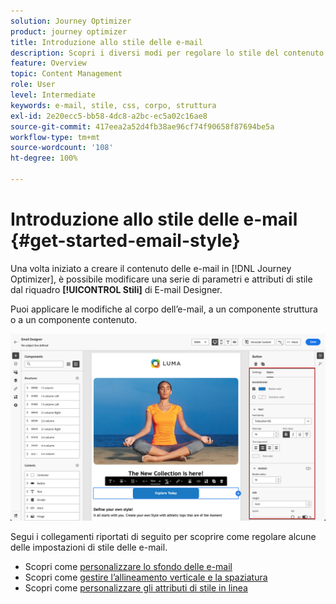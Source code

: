 ```yaml
---
solution: Journey Optimizer
product: journey optimizer
title: Introduzione allo stile delle e-mail
description: Scopri i diversi modi per regolare lo stile del contenuto delle e-mail
feature: Overview
topic: Content Management
role: User
level: Intermediate
keywords: e-mail, stile, css, corpo, struttura
exl-id: 2e20ecc5-bb58-4dc8-a2bc-ec5a02c16ae8
source-git-commit: 417eea2a52d4fb38ae96cf74f90658f87694be5a
workflow-type: tm+mt
source-wordcount: '108'
ht-degree: 100%

---
```


# Introduzione allo stile delle e-mail {#get-started-email-style}

Una volta iniziato a creare il contenuto delle e-mail in [!DNL Journey Optimizer], è possibile modificare una serie di parametri e attributi di stile dal riquadro **[!UICONTROL Stili]** di E-mail Designer.

Puoi applicare le modifiche al corpo dell’e-mail, a un componente struttura o a un componente contenuto.

![](assets/email_designer_content_components_styles.png)

Segui i collegamenti riportati di seguito per scoprire come regolare alcune delle impostazioni di stile delle e-mail.

* Scopri come [personalizzare lo sfondo delle e-mail](backgrounds.md)
* Scopri come [gestire l’allineamento verticale e la spaziatura](alignment-and-padding.md)
* Scopri come [personalizzare gli attributi di stile in linea](inline-styling.md)
